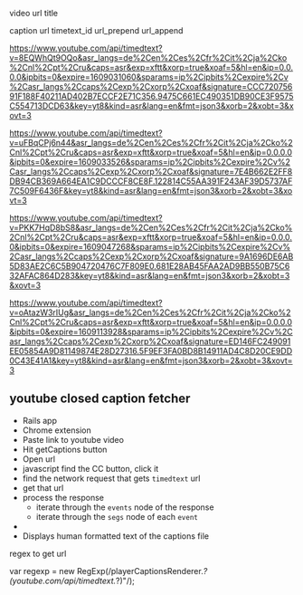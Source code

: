 video
url
title

caption
url
timetext_id
url_prepend
url_append


https://www.youtube.com/api/timedtext?v=8EQWhQt9OQo&asr_langs=de%2Cen%2Ces%2Cfr%2Cit%2Cja%2Cko%2Cnl%2Cpt%2Cru&caps=asr&exp=xftt&xorp=true&xoaf=5&hl=en&ip=0.0.0.0&ipbits=0&expire=1609031060&sparams=ip%2Cipbits%2Cexpire%2Cv%2Casr_langs%2Ccaps%2Cexp%2Cxorp%2Cxoaf&signature=CCC72075691F188F40211AD402B7ECCF2E71C356.9475C661EC490351DB90CE3F9575C554713DCD63&key=yt8&kind=asr&lang=en&fmt=json3&xorb=2&xobt=3&xovt=3


https://www.youtube.com/api/timedtext?v=uFBqCPj6n44&asr_langs=de%2Cen%2Ces%2Cfr%2Cit%2Cja%2Cko%2Cnl%2Cpt%2Cru&caps=asr&exp=xftt&xorp=true&xoaf=5&hl=en&ip=0.0.0.0&ipbits=0&expire=1609033526&sparams=ip%2Cipbits%2Cexpire%2Cv%2Casr_langs%2Ccaps%2Cexp%2Cxorp%2Cxoaf&signature=7E4B662E2FF8DB94CB369A664EA1C9DCCCF8CE8F.122814C55AA391F243AF39D5737AF7C509F6436F&key=yt8&kind=asr&lang=en&fmt=json3&xorb=2&xobt=3&xovt=3


https://www.youtube.com/api/timedtext?v=PKK7HqD8bS8&asr_langs=de%2Cen%2Ces%2Cfr%2Cit%2Cja%2Cko%2Cnl%2Cpt%2Cru&caps=asr&exp=xftt&xorp=true&xoaf=5&hl=en&ip=0.0.0.0&ipbits=0&expire=1609047268&sparams=ip%2Cipbits%2Cexpire%2Cv%2Casr_langs%2Ccaps%2Cexp%2Cxorp%2Cxoaf&signature=9A1696DE6AB5D83AE2C6C5B904720476C7F809E0.681E28AB45FAA2AD9BB550B75C632AFAC864D283&key=yt8&kind=asr&lang=en&fmt=json3&xorb=2&xobt=3&xovt=3

https://www.youtube.com/api/timedtext?v=oAtazW3rIUg&asr_langs=de%2Cen%2Ces%2Cfr%2Cit%2Cja%2Cko%2Cnl%2Cpt%2Cru&caps=asr&exp=xftt&xorp=true&xoaf=5&hl=en&ip=0.0.0.0&ipbits=0&expire=1609113928&sparams=ip%2Cipbits%2Cexpire%2Cv%2Casr_langs%2Ccaps%2Cexp%2Cxorp%2Cxoaf&signature=ED146FC249091EE05854A9D81149874E28D27316.5F9EF3FA0BD8B14911AD4C8D20CE9DD0C43E41A1&key=yt8&kind=asr&lang=en&fmt=json3&xorb=2&xobt=3&xovt=3

## youtube closed caption fetcher
- Rails app
- Chrome extension
- Paste link to youtube video
- Hit getCaptions button
- Open url
- javascript find the CC button, click it
- find the network request that gets `timedtext` url
- get that url
- process the response
  - iterate through the `events` node of the response
  - iterate through the `segs` node of each `event`
- 
- Displays human formatted text of the captions file



regex to get url

var regexp = new RegExp(/playerCaptionsRenderer.*?(youtube.com\/api\/timedtext.*?)"/);
